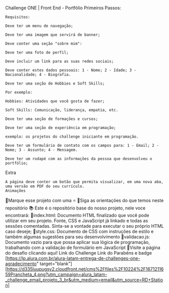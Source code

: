 Challenge ONE | Front End - Portfólio
Primeiros Passos:

    Requisitos:

    Deve ter um menu de navegação;

    Deve ter uma imagem que servirá de banner;

    Deve conter uma seção "sobre mim":

    Deve ter uma foto de perfil;

    Deve incluir um link para as suas redes sociais;

    Deve conter estes dados pessoais: 1 - Nome; 2 - Idade; 3 - Nacionalidade; 4 - Biografia.

    Deve ter uma seção de Hobbies e Soft Skills;

    Por exemplo:

    Hobbies: Atividades que você gosta de fazer;

    Soft Skills: Comunicação, liderança, empatia, etc.

    Deve ter uma seção de formações e cursos;

    Deve ter uma seção de experiência em programação;

    exemplo: os projetos do challenge iniciante em programação.

    Deve ter um formulário de contato com os campos para: 1 - Email; 2 - Nome; 3 - Assunto; 4 - Mensagem.

    Deve ter um rodapé com as informações da pessoa que desenvolveu o portfólio;

Extra

    A página deve conter um botão que permita visualizar, em uma nova aba, uma versão em PDF do seu currículo.
    Animações

🔹Marque esse projeto com uma ⭐
🔹Siga as orientações do que temos neste repositório 📚
Este é o repositório base do nosso projeto, nele voce encontrará:
🔹index.html: Documento HTML finalizado que você pode utilizar em seu projeto. Fonte, CSS e JavaScript já linkado e todas as sessões comentadas. Sinta-se a vontade para executar o seu próprio HTML caso deseje;
🔹style.css: Documento de CSS com instruções de estilo e também algumas sugestões para seu desenvolvimento
🔹validacao.js: Documento vazio para que possa aplicar sua lógica de programação, trabalhando com a validação de formulário em JavaScript
🔹Visite a página do desafio clicando aqui! Link do Challenge
Link do Parabéns e badge
[https://lp.alura.com.br/alura-latam-entrega-de-challenges-one-agradecimento" target="blank"] [https://d335luupugsy2.cloudfront.net/cms%2Ffiles%2F10224%2F1671211659Prancheta_4.png?utm_campaign=alura_latam-_challenge_email_projeto_3_br&utm_medium=email&utm_source=RD+Station]
